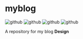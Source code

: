 # myblog

![github](https://img.shields.io/github/license/henryust12/myblog?style=for-the-badge) 
![github](https://img.shields.io/github/issues/henryust12/myblog?style=for-the-badge) 
![github](https://img.shields.io/github/forks/henryust12/myblog?style=for-the-badge) 
![github](https://img.shields.io/github/stars/henryust12/myblog?style=for-the-badge) 



A repository for my blog **Design**
